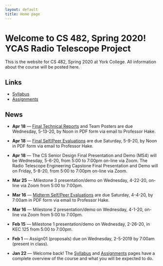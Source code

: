 ```yaml
---
layout: default
title: Home page
---
```


# Welcome to CS 482, Spring 2020!<br>YCAS Radio Telescope Project

This is the website for CS 482, Spring 2020 at York College.
All information about the course will be posted here.

## Links

* [Syllabus](syllabus.html)
* [Assignments](assign/index.html)

## News

<!--
-->

* **Apr 18** &mdash; [Final Technical Reports](./assign/finalreport.html) and Team Posters are due Wednesday, 5-13-20, by Noon in PDF form via email to Professor Hake.

* **Apr 18** &mdash; [Final Self/Peer Evaluations](./assign/PeerReview.docx) are due Saturday, 5-9-20, by Noon in PDF form via email to Professor Hake.

* **Apr 18** &mdash; The CS Senior Design Final Presentation and Demo (MS4) will be Wednesday, 5-6-20, from 5:00 to 7:00pm on-line via Zoom.  The Radio Telescope Engineering Capstone Final Presentation and Demo will on Friday, 5-8-20, from 5:00 to 7:00pm on-line via Zoom.

* **Mar 25** &mdash; Milestone 3 presentation/demo on Wednesday, 4-22-20, on-line via Zoom from 5:00 to 7:00pm.

* **Mar 16** &mdash; [Midterm Self/Peer Evaluations](./assign/PeerReview.docx) are due Saturday, 4-4-20, by 7:00am in PDF form via email to Professor Hake.

* **Mar 16** &mdash; Milestone 2 presentation/demo on Wednesday, 4-1-20, on-line via Zoom from 5:00 to 7:00pm.

* **Feb 15** &mdash; Milestone 1 presentation/demo on Wednesday, 2-26-20, in KEC 125 from 5:00 to 7:00pm.

* **Feb 1** &mdash; Assign01 (proposals) due on Wednesday, 2-5-2019 by 7:00am (present in class).

* **Jan 22** &mdash; Welcome back!  The [Syllabus](syllabus.html) and [Assignments](assign/index.html) pages have a complete overview of the course and what you will be expected to do.

<!-- vim:set wrap: -->
<!-- vim:set linebreak: -->
<!-- vim:set nolist: -->
